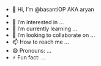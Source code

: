 - 👋 Hi, I’m @basantiOP AKA aryan
- 
- 👀 I’m interested in ...
- 🌱 I’m currently learning ...
- 💞️ I’m looking to collaborate on ...
- 📫 How to reach me ...
- 😄 Pronouns: ...
- ⚡ Fun fact: ...

<!---
basantiOP/basantiOP is a ✨ special ✨ repository because its `README.md` (this file) appears on your GitHub profile.
You can click the Preview link to take a look at your changes.
--->
